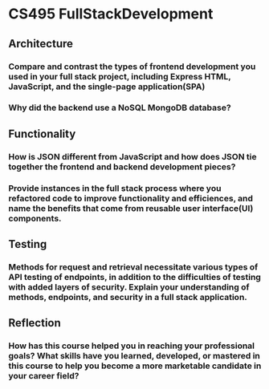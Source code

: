 # CS495 FullStackDevelopment
 
## Architecture
### Compare and contrast the types of frontend development you used in your full stack project, including Express HTML, JavaScript, and the single-page application(SPA)

### Why did the backend use a NoSQL MongoDB database?

## Functionality
### How is JSON different from JavaScript and how does JSON tie together the frontend and backend development pieces?

### Provide instances in the full stack process where you refactored code to improve functionality and efficiences, and name the benefits that come from reusable user interface(UI) components.

## Testing
### Methods for request and retrieval necessitate various types of API testing of endpoints, in addition to the difficulties of testing with added layers of security. Explain your understanding of methods, endpoints, and security in a full stack application.

## Reflection
### How has this course helped you in reaching your professional goals? What skills have you learned, developed, or mastered in this course to help you become a more marketable candidate in your career field?

